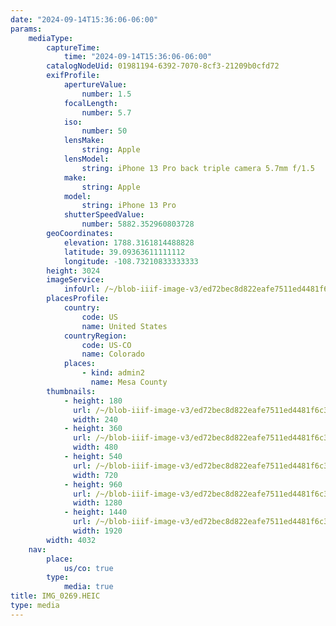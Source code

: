 ```yaml
---
date: "2024-09-14T15:36:06-06:00"
params:
    mediaType:
        captureTime:
            time: "2024-09-14T15:36:06-06:00"
        catalogNodeUid: 01981194-6392-7070-8cf3-21209b0cfd72
        exifProfile:
            apertureValue:
                number: 1.5
            focalLength:
                number: 5.7
            iso:
                number: 50
            lensMake:
                string: Apple
            lensModel:
                string: iPhone 13 Pro back triple camera 5.7mm f/1.5
            make:
                string: Apple
            model:
                string: iPhone 13 Pro
            shutterSpeedValue:
                number: 5882.352960803728
        geoCoordinates:
            elevation: 1788.3161814488828
            latitude: 39.09363611111112
            longitude: -108.73210833333333
        height: 3024
        imageService:
            infoUrl: /~/blob-iiif-image-v3/ed72bec8d822eafe7511ed4481f6c3f38a653aef0eefe4a744e5aee36843c82b/info.json
        placesProfile:
            country:
                code: US
                name: United States
            countryRegion:
                code: US-CO
                name: Colorado
            places:
                - kind: admin2
                  name: Mesa County
        thumbnails:
            - height: 180
              url: /~/blob-iiif-image-v3/ed72bec8d822eafe7511ed4481f6c3f38a653aef0eefe4a744e5aee36843c82b/full/240%2C180/0/default.jpg
              width: 240
            - height: 360
              url: /~/blob-iiif-image-v3/ed72bec8d822eafe7511ed4481f6c3f38a653aef0eefe4a744e5aee36843c82b/full/480%2C360/0/default.jpg
              width: 480
            - height: 540
              url: /~/blob-iiif-image-v3/ed72bec8d822eafe7511ed4481f6c3f38a653aef0eefe4a744e5aee36843c82b/full/720%2C540/0/default.jpg
              width: 720
            - height: 960
              url: /~/blob-iiif-image-v3/ed72bec8d822eafe7511ed4481f6c3f38a653aef0eefe4a744e5aee36843c82b/full/1280%2C960/0/default.jpg
              width: 1280
            - height: 1440
              url: /~/blob-iiif-image-v3/ed72bec8d822eafe7511ed4481f6c3f38a653aef0eefe4a744e5aee36843c82b/full/1920%2C1440/0/default.jpg
              width: 1920
        width: 4032
    nav:
        place:
            us/co: true
        type:
            media: true
title: IMG_0269.HEIC
type: media
---
```

